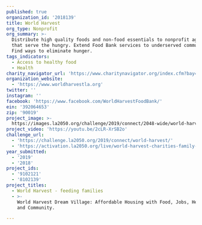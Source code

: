 ```yaml
---
published: true
organization_id: '2018139'
title: World Harvest
org_type: Nonprofit
org_summary: >-
  Distribute high quality foods and non-food essentials to nonprofit agencies
  that serve the hungry. Extend Food Bank services to underserved communities.
  Find ways to eliminate hunger.
tags_indicators:
  - Access to healthy food
  - Health
charity_navigator_url: 'https://www.charitynavigator.org/index.cfm?bay=search.profile&ein=392064653'
organization_website:
  - 'https://www.worldharvestla.org'
twitter: ''
instagram: ''
facebook: 'https://www.facebook.com/WorldHarvestFoodBank/'
ein: '392064653'
zip: '90019'
project_image: >-
  https://images.la2050.org/challenge/2019/connect/2048-wide/world-harvest.jpg
project_video: 'https://youtu.be/2cLR-XrSB2o'
challenge_url:
  - 'https://challenge.la2050.org/2019/connect/world-harvest/'
  - 'https://activation.la2050.org/live/world-harvest-charities-family-services/'
year_submitted:
  - '2019'
  - '2018'
project_ids:
  - '9102121'
  - '8102139'
project_titles:
  - World Harvest - feeding families
  - >-
    World Harvest Dream Village: Affordable Housing with Food, Jobs, Healthcare,
    and Community.

---
```

